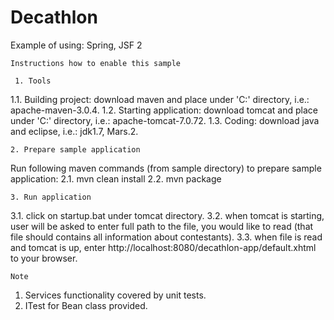# Decathlon
Example of using: Spring, JSF 2

~~~~~~~~~~~~~~~~~~~~~~~~~~~~~~~~~~~~~~~~~~
Instructions how to enable this sample
~~~~~~~~~~~~~~~~~~~~~~~~~~~~~~~~~~~~~~~~~~

~~~~~~~~~~~
 1. Tools 
~~~~~~~~~~~

1.1. Building project: download maven and place under 'C:\' directory, i.e.: apache-maven-3.0.4.
1.2. Starting application: download tomcat and place under 'C:\' directory, i.e.: apache-tomcat-7.0.72.
1.3. Coding: download java and eclipse, i.e.: jdk1.7, Mars.2.


~~~~~~~~~~~~~~~~~~~~~~~~~~~~~~~
2. Prepare sample application 
~~~~~~~~~~~~~~~~~~~~~~~~~~~~~~~

Run following maven commands (from sample directory) to prepare sample application:
2.1. mvn clean install
2.2. mvn package


~~~~~~~~~~~~~~~~~~~~
3. Run application 
~~~~~~~~~~~~~~~~~~~~

3.1. click on startup.bat under tomcat directory.
3.2. when tomcat is starting, user will be asked to enter full path to the file, you would like to read (that file should contains all information about contestants).
3.3. when file is read and tomcat is up, enter http://localhost:8080/decathlon-app/default.xhtml to your browser.


~~~~~~
Note 
~~~~~~
1. Services functionality covered by unit tests.
2. ITest for Bean class provided.

